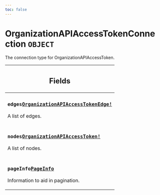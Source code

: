 ```yaml
---
toc: false
---
```

<!--
  _____   ____    _   _  ____ _______   ______ _____ _____ _______
  |  __  / __   |  | |/ __ __   __| |  ____|  __ _   _|__   __|
  | |  | | |  | | |  | | |  | | | |    | |__  | |  | || |    | |
  | |  | | |  | | | . ` | |  | | | |    |  __| | |  | || |    | |
  | |__| | |__| | | |  | |__| | | |    | |____| |__| || |_   | |
  |_____/ ____/  |_| _|____/  |_|    |______|_____/_____|  |_|
  This file is auto-generated by script/generate_graphql_api_content.sh,
  please build the schema.json by running `rails api:graph:export`
  with https://github.com/buildkite/buildkite/,
  replace the content in data/graphql_data_schema.json
  and run the generation script `./scripts/generate-graphql-api-content.sh`.
-->
<!-- vale off -->
<h1 class="has-pills" data-algolia-exclude>
  OrganizationAPIAccessTokenConnection
  <span class="pill pill--object pill--normal-case pill--large"><code>OBJECT</code></span>
</h1>
<!-- vale on -->


<p>The connection type for OrganizationAPIAccessToken.</p>


<table class="responsive-table responsive-table--single-column-rows">
  <thead>
    <th>
      <h2 data-algolia-exclude>Fields</h2>
    </th>
  </thead>
  <tbody>
    <tr><td><h3 class="is-small has-pills"><code>edges</code><a href="/docs/apis/graphql/schemas/object/organizationapiaccesstokenedge" class="pill pill--object pill--normal-case pill--medium" title="Go to OBJECT OrganizationAPIAccessTokenEdge"><code>OrganizationAPIAccessTokenEdge!</code></a></h3><p>A list of edges.</p></td></tr><tr><td><h3 class="is-small has-pills"><code>nodes</code><a href="/docs/apis/graphql/schemas/object/organizationapiaccesstoken" class="pill pill--object pill--normal-case pill--medium" title="Go to OBJECT OrganizationAPIAccessToken"><code>OrganizationAPIAccessToken!</code></a></h3><p>A list of nodes.</p></td></tr><tr><td><h3 class="is-small has-pills"><code>pageInfo</code><a href="/docs/apis/graphql/schemas/object/pageinfo" class="pill pill--object pill--normal-case pill--medium" title="Go to OBJECT PageInfo"><code>PageInfo</code></a></h3><p>Information to aid in pagination.</p></td></tr>
  </tbody>
</table>
